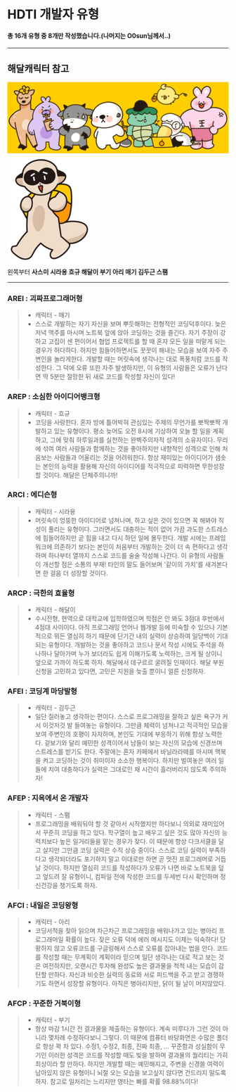 HDTI 개발자 유형
==
#### 총 16개 유형 중 8개만 작성했습니다.(나머지는 O0sun님께서..)
***
## 해달캐릭터 참고
<img src="./images/해달캐릭터.png" width="770"/><img src="./images/스팸.png" width="190"/>  
왼쪽부터 **사스미 시라용 흐규 해달이 부기 아리 매기 김두근 스팸**
***
### AREI : 괴짜프로그래머형
> * 캐릭터 - 매기  
> * 스스로 개발하는 자기 자신을 보며 뿌듯해하는 전형적인 코딩덕후이다. 늦은 저녁 맥주를 마시며 노트북 앞에 앉아 코딩하는 것을 즐긴다. 자기 주장이 강하고 고집이 센 편이어서 협업 프로젝트를 할 때 혼자 모든 일을 떠맡게 되는 경우가 허다하다. 하지만 힘들어하면서도 꿋꿋이 해내는 모습을 보여 자주 주변인을 놀라게한다. 개발할 때는 머릿속에 생각나는 대로 폭풍처럼 코드를 작성한다. 그 덕에 오류 또한 자주 발생하지만, 이 유형의 사람들은 오류가 난다면 딱 5분만 절망한 뒤 새로 코드를 작성할 자신이 있다!
### AREP : 소심한 아이디어뱅크형
> * 캐릭터 - 흐규  
> * 코딩을 사랑한다. 혼자 방에 틀어박혀 관심있는 주제의 무언가를 뽀짝뽀짝 개발하고 있는 유형이다. 평소 늦어도 오전 8시에 기상하여 오늘 할 일을 계획하고, 그에 맞춰 하루일과를 실천하는 완벽주의자적 성격의 소유자이다. 무리에 섞여 여러 사람들과 함께하는 것을 좋아하지만 내향적인 성격으로 인해 처음보는 사람들과 어울리는 것을 어려워한다. 항상 재미있는 아이디어가 샘솟는 본인의 능력을 활용해 자신의 아이디어를 적극적으로 피력하면 무한성장할 것이다. 해달은 단체주의니까! 
### ARCI : 에디슨형
> * 캐릭터 - 시라용  
> * 머릿속이 엉뚱한 아이디어로 넘쳐나며, 하고 싶은 것이 있으면 꼭 해봐야 직성이 풀리는 유형이다. 그러면서도 대충하는 적이 없어 가끔 과도한 스트레스에 힘들어하지만 곧 힘을 내고 다시 하던 일에 몰두한다. 개발 시에는 프레임워크에 의존하기 보다는 본인이 처음부터 개발하는 것이 더 속 편하다고 생각하며 하나부터 열까지 스스로 코드를 술술 작성해 나간다. 이 유형의 사람들이 개선할 점은 소통의 부재! 타인의 말도 들어보며 '같이의 가치'를 새겨본다면 한 걸음 더 성장할 것이다.
### ARCP : 극한의 효율형
> * 캐릭터 - 해달이  
> * 수시전형, 현역으로 대학교에 입학하였으며 학점은 안 봐도 3점대 후반에서 4점대 사이이다. 아직 프로그래밍 언어나 웹개발 등에 미숙할 수 있으나 기본적으로 뭐든 열심히 하기 때문에 단기간 내의 실력이 상승하여 일당백이 기대되는 유형이다. 개발하는 것을 좋아하고 코드나 문서 작성 시에도 주석을 하나하나 달아가며 누가 보더라도 쉽게 이해가도록 노력하는, 크게 될 상이니 앞으로 가까이 하도록 하자. 해달에서 데구르르 굴려질 인재이다. 해달 부원 신청을 고민하고 있다면, 고민은 지원을 늦출 뿐이니 얼른 신청하자.
### AFEI : 코딩계 마당발형
> * 캐릭터 - 김두근  
> * 일단 질러놓고 생각하는 편이다. 스스로 프로그래밍을 잘하고 싶은 욕구가 커서 이것저것 발 들여놓는 유형이다. 그만큼 체력이 넘쳐나고 적극적인 모습을 보여 주변인의 호평이 자자하며, 본인도 기대에 부응하기 위해 항상 노력한다. 겉보기와 달리 예민한 성격이어서 남들이 보는 자신의 모습에 신경쓰며 스트레스를 받기도 한다. 주말에는 혼자 카페에서 바닐라라떼를 마시며 맥북을 켜고 코딩하는 것이 취미이자 소소한 행복이다. 하지만 벌여놓은 여러 일들에 치여 대충하다가 실력은 그대로인 채 시간이 흘러버리지 않도록 주의하자!
### AFEP : 지옥에서 온 개발자
> * 캐릭터 - 스팸  
> * 프로그래밍을 배워둬야 할 것 같아서 시작했지만 하다보니 의외로 재미있어서 꾸준히 코딩을 하고 있다. 학구열이 높고 배우고 싶은 것도 많아 자신의 능력치보다 높은 일거리들을 맡는 경우가 잦다. 이 때문에 항상 다크서클을 달고 살지만 그만큼 코딩 실력은 수직 상승 중이다. 스스로 코딩 실력이 부족하다고 생각되더라도 포기하지 말고 이대로만 하면 곧 멋진 프로그래머로 거듭날 것이다. 하지만 열심히 코드를 작성하다가 오류가 나면 바로 노트북을 덮고 엎드려 잘 유형이니, 컴파일 전에 작성한 코드를 두세번 다시 확인하며 정신건강을 챙기도록 하자.
### AFCI : 내일은 코딩왕형
> * 캐릭터 - 아리  
> * 코딩서적을 찾아 읽으며 차근차근 프로그래밍을 배워나가고 있는 병아리 프로그래머일 확률이 높다. 잦은 오류 덕에 에러 메시지도 이제는 익숙하다! 당황하지 않고 오류코드를 구글링해서 스스로 오류를 잡아내는 법을 안다. 코드를 작성할 때는 무계획이 계획이라 믿으며 일단 생각나는 대로 적고 보는 것은 여전하지만, 오랜시간 투자해 완성도 높은 결과물을 척척 내는 모습이 감탄할 만하다. 자신과 비슷한 실력의 동료와 서로 피드백을 주고 받고 경쟁하기도 하면서 성장할 유형이다. 아직은 병아리지만, 닭이 될 날이 머지않았다.
### AFCP : 꾸준한 거북이형
> * 캐릭터 - 부기  
> * 항상 마감 1시간 전 결과물을 제출하는 유형이다. 계속 미루다가 그런 것이 아니라 몇차례 수정하다보니 그렇다. 이 때문에 컴퓨터 바탕화면은 수많은 폴더로 항상 꽉 차 있다. 수정1, 수정2, 최종, 진짜 최종, ... 꾸준함과 성실함이 무기인 이러한 성격은 코드를 작성할 때도 빛을 발하며 결과물의 퀄리티는 가히 최상이라 할 만하다. 하지만 개발할 때는 예민해지고, 주변을 신경쓸 여력이 남아있지 않은 유형이니 뇌절 오는 모습을 보고싶지 않다면 건드리지 말도록 하자. 참고로 일처리는 느리지만 영타는 빠를 확률 98.88%이다!
